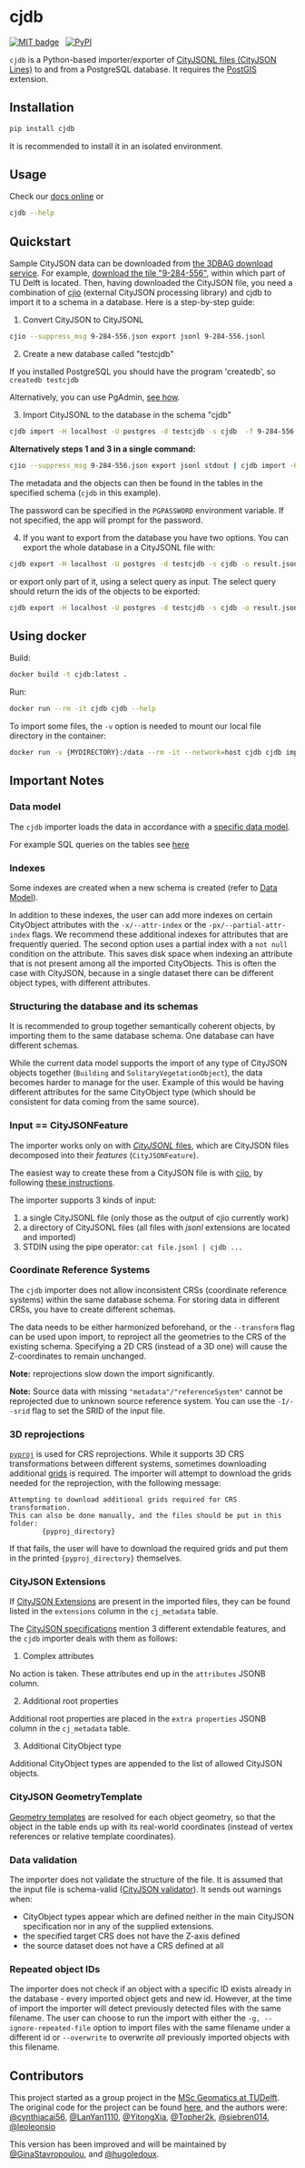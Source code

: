 # cjdb
[![MIT badge](https://img.shields.io/pypi/l/cjdb)](LICENSE) &nbsp; [![PyPI](https://img.shields.io/pypi/v/cjdb)](https://pypi.org/project/cjdb)

`cjdb` is a Python-based importer/exporter of [CityJSONL files (CityJSON Lines)](https://www.cityjson.org/cityjsonl/) to and from a PostgreSQL database. 
It requires the [PostGIS](https://postgis.net/) extension.


## Installation
```bash
pip install cjdb
```
It is recommended to install it in an isolated environment.


## Usage

Check our [docs online](https://cityjson.github.io/cjdb/cjdb.html)  or

```bash
cjdb --help
```

## Quickstart

Sample CityJSON data can be downloaded from [the 3DBAG download service](https://3dbag.nl/). 
For example, [download the tile "9-284-556"](https://data.3dbag.nl/cityjson/v20230622/tiles/9/284/556/9-284-556.city.json), within which part of TU Delft is located.
Then, having downloaded the CityJSON file, you need a combination of [cjio](https://github.com/cityjson/cjio) (external CityJSON processing library) and cjdb to import it to a schema in a database.  Here is a step-by-step guide:

1. Convert CityJSON to CityJSONL

```bash
cjio --suppress_msg 9-284-556.json export jsonl 9-284-556.jsonl 
```

2. Create a new database called "testcjdb"

If you installed PostgreSQL you should have the program 'createdb', so `createdb testcjdb`

Alternatively, you can use PgAdmin, [see how](https://postgis.net/workshops/postgis-intro/creating_db.html).

3. Import CityJSONL to the database in the schema "cjdb"
```bash
cjdb import -H localhost -U postgres -d testcjdb -s cjdb  -f 9-284-556.jsonl
```

**Alternatively steps 1 and 3 in a single command:**

```bash
cjio --suppress_msg 9-284-556.json export jsonl stdout | cjdb import -H localhost -U postgres -d postgres -s cjdb
```

The metadata and the objects can then be found in the tables in the specified schema (`cjdb` in this example).

The password can be specified in the `PGPASSWORD` environment variable. If not specified, the app will prompt for the password.

4. If you want to export from the database you have two options. You can export the whole database in a CityJSONL file with: 
```bash
cjdb export -H localhost -U postgres -d testcjdb -s cjdb -o result.jsonl
```
or export only part of it, using a select query as input. The select query should return the ids of the objects to be exported:

```bash
cjdb export -H localhost -U postgres -d testcjdb -s cjdb -o result.jsonl -q "SELECT 'NL.IMBAG.Pand.1655100000500568' as object_id"
```

## Using docker
Build:
```bash
docker build -t cjdb:latest .
```

Run:
```bash
docker run --rm -it cjdb cjdb --help
```

To import some files, the `-v` option is needed to mount our local file directory in the container:
```bash
docker run -v {MYDIRECTORY}:/data --rm -it --network=host cjdb cjdb import -H localhost -U postgres -d postgres -W postgres -f /data/5870_ext.jsonl 
```

## Important Notes
### Data model

The `cjdb` importer loads the data in accordance with a [specific data model](cjdb/model/README.md).

For example SQL queries on the tables see [here](cjdb/model/BASICQUERIES.md)


### Indexes
Some indexes are created when a new schema is created (refer to [Data Model](cjdb/model/README.md)).

In addition to these indexes, the user can add more indexes on certain  CityObject attributes with the `-x/--attr-index` or the `-px/--partial-attr-index` flags.
We recommend these additional indexes for attributes that are frequently queried.
The second option uses a partial index with a `not null` condition on the attribute.
This saves disk space when indexing an attribute that is not present among all the imported CityObjects.
This is often the case with CityJSON, because in a single dataset there can be different object types, with different attributes.


### Structuring the database and its schemas

It is recommended to group together semantically coherent objects, by importing them to the same database schema.
One database can have different schemas.

While the current data model supports the import of any type of CityJSON objects together (`Building` and `SolitaryVegetationObject`), the data becomes harder to manage for the user. 
Example of this would be having different attributes for the same CityObject type (which should be consistent for data coming from the same source).


### Input == CityJSONFeature
The importer works only on with [*CityJSONL* files](https://www.cityjson.org/specs/#text-sequences-and-streaming-with-cityjsonfeature), which are CityJSON files decomposed into their *features* (`CityJSONFeature`).

The easiest way to create these from a CityJSON file is with [cjio](https://github.com/cityjson/cjio), by following [these instructions](https://github.com/cityjson/cjio#stdin-and-stdout).

The importer supports 3 kinds of input:
  1. a single CityJSONL file (only those as the output of cjio currently work)
  1. a directory of CityJSONL files (all files with *jsonl* extensions are located and imported)
  1. STDIN using the pipe operator: `cat file.jsonl | cjdb ...`


### Coordinate Reference Systems
The `cjdb` importer does not allow inconsistent CRSs (coordinate reference systems) within the same database schema. For storing data in different CRSs, you have to create different schemas.

The data needs to be either harmonized beforehand, or the `--transform` flag can be used upon import, to reproject all the geometries to the CRS of the existing schema. 
Specifying a 2D CRS (instead of a 3D one) will cause the Z-coordinates to remain unchanged.

**Note:** reprojections slow down the import significantly.

**Note:** Source data with missing `"metadata"/"referenceSystem"` cannot be reprojected due to unknown source reference system. 
You can use the `-I/--srid` flag to set the SRID of the input file. 


### 3D reprojections
[`pyproj`](https://pyproj4.github.io/pyproj/stable/) is used for CRS reprojections. 
While it supports 3D CRS transformations between different systems, sometimes downloading additional [grids](https://pyproj4.github.io/pyproj/stable/transformation_grids.html) is required. 
The importer will attempt to download the grids needed for the reprojection, with the following message:

```
Attempting to download additional grids required for CRS transformation.
This can also be done manually, and the files should be put in this folder:
        {pyproj_directory}
```

If that fails, the user will have to download the required grids and put them in the printed `{pyproj_directory}` themselves. 


### CityJSON Extensions
If [CityJSON Extensions](https://www.cityjson.org/extensions/) are present in the imported files, they can be found listed in the `extensions` column in the `cj_metadata` table.

The [CityJSON specifications](https://www.cityjson.org/specs/#extensions) mention 3 different extendable features, and the `cjdb` importer deals with them as follows:

1. Complex attributes

No action is taken. These attributes end up in the `attributes` JSONB column.

2. Additional root properties

Additional root properties are placed in the `extra properties` JSONB column in the `cj_metadata` table.

3. Additional CityObject type

Additional CityObject types are appended to the list of allowed CityJSON objects.

### CityJSON GeometryTemplate
[Geometry templates](https://www.cityjson.org/specs/1.1.2/#geometry-templates)
are resolved for each object geometry, so that the object in the table ends up with its real-world coordinates (instead of vertex references or relative template coordinates).

### Data validation
The importer does not validate the structure of the file. It is assumed that the input file is schema-valid ([CityJSON validator](https://validator.cityjson.org/)).
It sends out warnings when:
- CityObject types appear which are defined neither in the main CityJSON specification nor in any of the supplied extensions. 
- the specified target CRS does not have the Z-axis defined
- the source dataset does not have a CRS defined at all

### Repeated object IDs
The importer does not check if an object with a specific ID exists already in the database - every imported object gets and new id. However, at the time of import the importer will detect previously detected files with the same filename. The user can choose to run the import with either the `-g, --ignore-repeated-file` option to import files with the same filename under a different id or `--overwrite` to overwrite *all* previously imported objects with this filename.


## Contributors

This project started as a group project in the [MSc Geomatics at TUDelft](https://geomatics.tudelft.nl/).
The original code for the project can be found [here](https://github.com/leoleonsio/cjdb), and the authors were:
[@cynthiacai56](https://github.com/cynthiacai56), [@LanYan1110](https://github.com/LanYan1110), [@YitongXia](https://github.com/YitongXia), [@Topher2k](https://github.com/Topher2k), [@siebren014](https://github.com/siebren014), [@leoleonsio](https://github.com/leoleonsio)

This version has been improved and will be maintained by [@GinaStavropoulou](https://github.com/GinaStavropoulou), and [@hugoledoux](https://github.com/hugoledoux).


